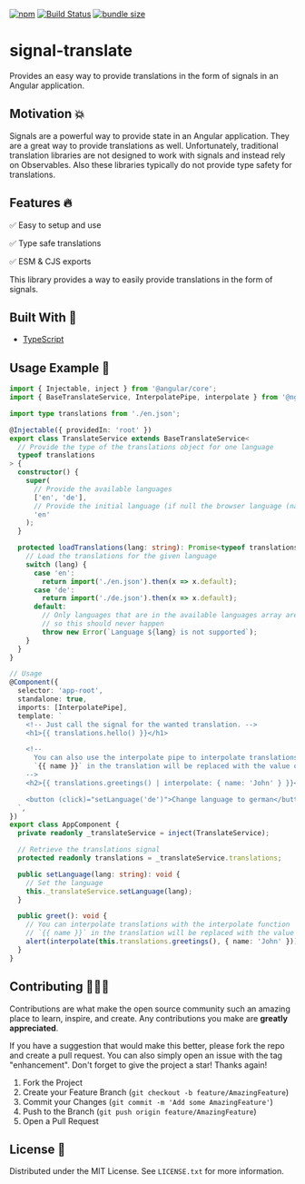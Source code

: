 [![npm](https://img.shields.io/npm/v/@ngneers/signal-translate?color=%2300d26a&style=for-the-badge)](https://www.npmjs.com/package/@ngneers/signal-translate)
[![Build Status](https://img.shields.io/github/actions/workflow/status/NGneers/signal-translate/build.yml?branch=main&style=for-the-badge)](https://github.com/NGneers/signal-translate/actions/workflows/build.yml)
[![bundle size](https://img.shields.io/bundlephobia/minzip/@ngneers/signal-translate?color=%23FF006F&label=Bundle%20Size&style=for-the-badge)](https://bundlephobia.com/package/@ngneers/signal-translate)

# signal-translate

Provides an easy way to provide translations in the form of signals in an Angular application.

## Motivation 💥

Signals are a powerful way to provide state in an Angular application.
They are a great way to provide translations as well.
Unfortunately, traditional translation libraries are not designed to work with signals and instead rely on Observables.
Also these libraries typically do not provide type safety for translations.

## Features 🔥

✅ Easy to setup and use

✅ Type safe translations

✅ ESM & CJS exports

This library provides a way to easily provide translations in the form of signals.

## Built With 🔧

- [TypeScript](https://www.typescriptlang.org/)

## Usage Example 🚀

```ts
import { Injectable, inject } from '@angular/core';
import { BaseTranslateService, InterpolatePipe, interpolate } from '@ngneers/signal-translate';

import type translations from './en.json';

@Injectable({ providedIn: 'root' })
export class TranslateService extends BaseTranslateService<
  // Provide the type of the translations object for one language
  typeof translations
> {
  constructor() {
    super(
      // Provide the available languages
      ['en', 'de'],
      // Provide the initial language (if null the browser language (navigator.language) is used)
      'en'
    );
  }

  protected loadTranslations(lang: string): Promise<typeof translations> {
    // Load the translations for the given language
    switch (lang) {
      case 'en':
        return import('./en.json').then(x => x.default);
      case 'de':
        return import('./de.json').then(x => x.default);
      default:
        // Only languages that are in the available languages array are passed
        // so this should never happen
        throw new Error(`Language ${lang} is not supported`);
    }
  }
}

// Usage
@Component({
  selector: 'app-root',
  standalone: true,
  imports: [InterpolatePipe],
  template: `
    <!-- Just call the signal for the wanted translation. -->
    <h1>{{ translations.hello() }}</h1>

    <!--
      You can also use the interpolate pipe to interpolate translations
      `{{ name }}` in the translation will be replaced with the value of the name property
    -->
    <h2>{{ translations.greetings() | interpolate: { name: 'John' } }}</h2>

    <button (click)="setLanguage('de')">Change language to german</button>
  `,
})
export class AppComponent {
  private readonly _translateService = inject(TranslateService);

  // Retrieve the translations signal
  protected readonly translations = _translateService.translations;

  public setLanguage(lang: string): void {
    // Set the language
    this._translateService.setLanguage(lang);
  }

  public greet(): void {
    // You can interpolate translations with the interpolate function
    // `{{ name }}` in the translation will be replaced with the value of the name property
    alert(interpolate(this.translations.greetings(), { name: 'John' }));
  }
}
```

## Contributing 🧑🏻‍💻

Contributions are what make the open source community such an amazing place to learn, inspire, and create. Any contributions you make are **greatly appreciated**.

If you have a suggestion that would make this better, please fork the repo and create a pull request. You can also simply open an issue with the tag "enhancement".
Don't forget to give the project a star! Thanks again!

1. Fork the Project
2. Create your Feature Branch (`git checkout -b feature/AmazingFeature`)
3. Commit your Changes (`git commit -m 'Add some AmazingFeature'`)
4. Push to the Branch (`git push origin feature/AmazingFeature`)
5. Open a Pull Request

## License 🔑

Distributed under the MIT License. See `LICENSE.txt` for more information.
